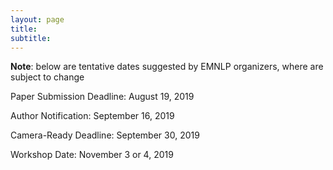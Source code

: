 ```yaml
---
layout: page
title: 
subtitle: 
---
```


**Note**: below are tentative dates suggested by EMNLP organizers, where are subject to change

Paper Submission Deadline: August 19, 2019

Author Notification: September 16, 2019

Camera-Ready Deadline: September 30, 2019

Workshop Date: November 3 or 4, 2019
